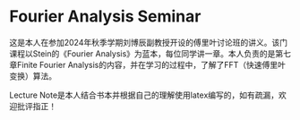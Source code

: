 # Fourier Analysis Seminar
这是本人在参加2024年秋季学期刘博辰副教授开设的傅里叶讨论班的讲义。该门课程以Stein的《Fourier Analysis》为蓝本，每位同学讲一章。本人负责的是第七章Finite Fourier Analysis的内容，并在学习的过程中，了解了FFT（快速傅里叶变换）算法。

Lecture Note是本人结合书本并根据自己的理解使用latex编写的，如有疏漏，欢迎批评指正！
